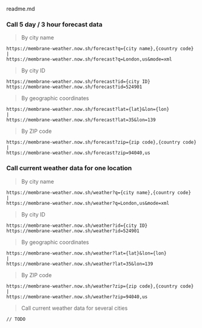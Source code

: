 readme.md

### Call 5 day / 3 hour forecast data

> By city name
```
https://membrane-weather.now.sh/forecast?q={city name},{country code}
|
https://membrane-weather.now.sh/forecast?q=London,us&mode=xml
```
> By city ID
```
https://membrane-weather.now.sh/forecast?id={city ID}
https://membrane-weather.now.sh/forecast?id=524901
```
> By geographic coordinates
```
https://membrane-weather.now.sh/forecast?lat={lat}&lon={lon}
|
https://membrane-weather.now.sh/forecast?lat=35&lon=139
```
> By ZIP code
```
https://membrane-weather.now.sh/forecast?zip={zip code},{country code}
|
https://membrane-weather.now.sh/forecast?zip=94040,us
```
### Call current weather data for one location

> By city name
```
https://membrane-weather.now.sh/weather?q={city name},{country code}
|
https://membrane-weather.now.sh/weather?q=London,us&mode=xml
```
> By city ID
```
https://membrane-weather.now.sh/weather?id={city ID}
https://membrane-weather.now.sh/weather?id=524901
```
> By geographic coordinates
```
https://membrane-weather.now.sh/weather?lat={lat}&lon={lon}
|
https://membrane-weather.now.sh/weather?lat=35&lon=139
```
> By ZIP code
```
https://membrane-weather.now.sh/weather?zip={zip code},{country code}
|
https://membrane-weather.now.sh/weather?zip=94040,us
```
> Call current weather data for several cities
```
// TODO

```
